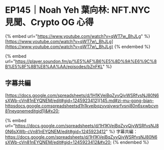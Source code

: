 # EP145｜Noah Yeh 葉向林: NFT.NYC 見聞、Crypto OG 心得

{% embed url="https://www.youtube.com/watch?v=qWT7w_BhJLg" %}
[https://www.youtube.com/watch?v=qWT7w\_BhJLg](https://www.youtube.com/watch?v=qWT7w\_BhJLg)
{% endembed %}

{% embed url="https://player.soundon.fm/p/%E5%AF%B6%E5%8D%9A%E6%9C%8B%E5%8F%8B%E8%AA%AA/episodes/bZnFKL" %}

## 字幕共編

[https://docs.google.com/spreadsheets/d/1H1KVejBqZyvQjvWSRfvsNJ80N6sXWb-cVn81nEYQNEM/edit#gid=1245923412](145.md#zi-mu-gong-bian-httpsdocs.google.comspreadsheetsd1h1kvejbqzyvqjvwsrfvsnj80n6sxwbcvn81neyqnemeditgid1)&#x20;

{% embed url="https://docs.google.com/spreadsheets/d/1H1KVejBqZyvQjvWSRfvsNJ80N6sXWb-cVn81nEYQNEM/edit#gid=1245923412" %}
字幕共編： https://docs.google.com/spreadsheets/d/1H1KVejBqZyvQjvWSRfvsNJ80N6sXWb-cVn81nEYQNEM/edit#gid=1245923412&#x20;
{% endembed %}
